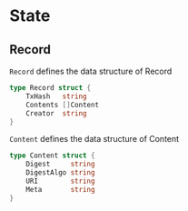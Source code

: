 <!--
order: 1
-->

# State

## Record

`Record` defines the data structure of Record

```go
type Record struct {
    TxHash   string    
    Contents []Content 
    Creator  string
}
```

`Content` defines the data structure of Content

```go
type Content struct {
    Digest     string
    DigestAlgo string
    URI        string
    Meta       string
}
```

